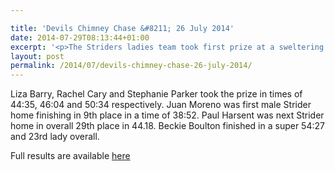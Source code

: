```yaml
---

title: 'Devils Chimney Chase &#8211; 26 July 2014'
date: 2014-07-29T08:13:44+01:00
excerpt: '<p>The Striders ladies team took first prize at a sweltering Devils Chimney Chase on Saturday 26th July.</p>'
layout: post
permalink: /2014/07/devils-chimney-chase-26-july-2014/
---
```

Liza Barry, Rachel Cary and Stephanie Parker took the prize in times of 44:35, 46:04 and 50:34 respectively. Juan Moreno was first male Strider home finishing in 9th place in a time of 38:52. Paul Harsent was next Strider home in overall 29th place in 44.18. Beckie Boulton finished in a super 54:27 and 23rd lady overall.

Full results are available <a href="http://www.almostathletes.co.uk/uploads/DevilsChimney/2014/DCC_Results_2014.pdf" target="_blank" rel="nofollow">here</a>